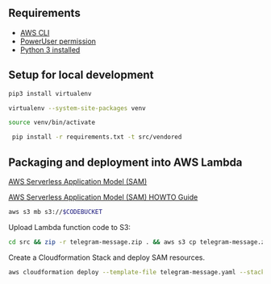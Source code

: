 ## Requirements

* [AWS CLI](https://aws.amazon.com/cli/) 
* [PowerUser permission](https://console.aws.amazon.com/iam/home?#/policies/arn:aws:iam::aws:policy/PowerUserAccess$jsonEditor)
* [Python 3 installed](https://www.python.org/downloads/)

## Setup for local development

```bash
pip3 install virtualenv

virtualenv --system-site-packages venv

source venv/bin/activate

 pip install -r requirements.txt -t src/vendored
```

## Packaging and deployment into AWS Lambda

[AWS Serverless Application Model (SAM)](https://github.com/awslabs/serverless-application-model/blob/master/versions/2016-10-31.md)
 
[AWS Serverless Application Model (SAM) HOWTO Guide](https://github.com/awslabs/serverless-application-model/blob/master/HOWTO.md)
 
```bash
aws s3 mb s3://$CODEBUCKET
```
Upload Lambda function code to S3:

```bash
cd src && zip -r telegram-message.zip . && aws s3 cp telegram-message.zip s3://$CODEBUCKET/src/telegram-message.zip
```
Create a Cloudformation Stack and deploy SAM resources.

```bash
aws cloudformation deploy --template-file telegram-message.yaml --stack-name telegram-message --capabilities CAPABILITY_IAM
```
